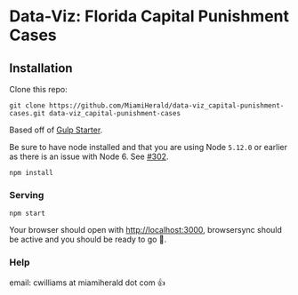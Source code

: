 # Data-Viz: Florida Capital Punishment Cases

## Installation

Clone this repo:

`git clone https://github.com/MiamiHerald/data-viz_capital-punishment-cases.git data-viz_capital-punishment-cases`

Based off of [Gulp Starter](https://github.com/vigetlabs/gulp-starter).

Be sure to have node installed and that you are using Node `5.12.0` or earlier as there is an issue with Node 6. See [#302](https://github.com/vigetlabs/gulp-starter/issues/302).

`npm install`

### Serving

`npm start`

Your browser should open with [http://localhost:3000](http://localhost:3000), browsersync should be active and you should be ready to go :rocket:.

### Help

email: cwilliams at miamiherald dot com :thumbsup:
